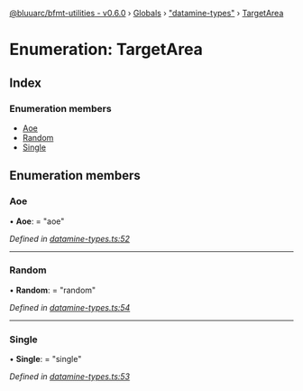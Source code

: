 [@bluuarc/bfmt-utilities - v0.6.0](../README.md) › [Globals](../globals.md) › ["datamine-types"](../modules/_datamine_types_.md) › [TargetArea](_datamine_types_.targetarea.md)

# Enumeration: TargetArea

## Index

### Enumeration members

* [Aoe](_datamine_types_.targetarea.md#aoe)
* [Random](_datamine_types_.targetarea.md#random)
* [Single](_datamine_types_.targetarea.md#single)

## Enumeration members

###  Aoe

• **Aoe**: = "aoe"

*Defined in [datamine-types.ts:52](https://github.com/BluuArc/bfmt-utilities/blob/master/src/datamine-types.ts#L52)*

___

###  Random

• **Random**: = "random"

*Defined in [datamine-types.ts:54](https://github.com/BluuArc/bfmt-utilities/blob/master/src/datamine-types.ts#L54)*

___

###  Single

• **Single**: = "single"

*Defined in [datamine-types.ts:53](https://github.com/BluuArc/bfmt-utilities/blob/master/src/datamine-types.ts#L53)*
